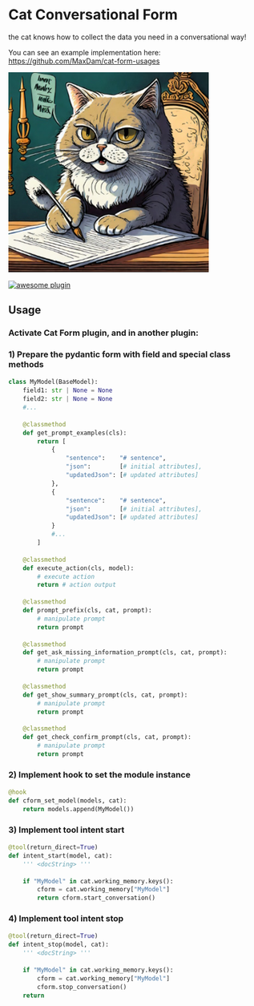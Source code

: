 
# Cat Conversational Form

the cat knows how to collect the data you need in a conversational way!

You can see an example implementation here:
https://github.com/MaxDam/cat-form-usages


<img src="./img/thumb.jpg" width=400>

[![awesome plugin](https://custom-icon-badges.demolab.com/static/v1?label=&message=awesome+plugin&color=383938&style=for-the-badge&logo=cheshire_cat_ai)](https://)  


## Usage


### Activate Cat Form plugin, and in another plugin:

### 1) Prepare the pydantic form with field and special class methods
```python 
class MyModel(BaseModel):
    field1: str | None = None
    field2: str | None = None
	#...
    
    @classmethod
    def get_prompt_examples(cls):
        return [ 
			{
				"sentence":    "# sentence",
                "json":        [# initial attributes],
                "updatedJson": [# updated attributes]
            },
            {
                "sentence":    "# sentence",
                "json":        [# initial attributes],
                "updatedJson": [# updated attributes]
            }
			#...
		]
		
	@classmethod
    def execute_action(cls, model):
		# execute action
		return # action output
		
	@classmethod
    def prompt_prefix(cls, cat, prompt):
		# manipulate prompt
        return prompt
		
	@classmethod
    def get_ask_missing_information_prompt(cls, cat, prompt):
        # manipulate prompt
        return prompt
		
	@classmethod
    def get_show_summary_prompt(cls, cat, prompt):
        # manipulate prompt
        return prompt
		
	@classmethod
    def get_check_confirm_prompt(cls, cat, prompt):
        # manipulate prompt
        return prompt
```		

### 2) Implement hook to set the module instance
```python 
@hook
def cform_set_model(models, cat):
    return models.append(MyModel())
```

### 3) Implement tool intent start
```python 
@tool(return_direct=True)
def intent_start(model, cat):
	''' <docString> '''

    if "MyModel" in cat.working_memory.keys():
        cform = cat.working_memory["MyModel"]
        return cform.start_conversation()
```

### 4) Implement tool intent stop
```python 
@tool(return_direct=True)
def intent_stop(model, cat):
	''' <docString> '''

    if "MyModel" in cat.working_memory.keys():
        cform = cat.working_memory["MyModel"]
        cform.stop_conversation()    
    return
```
